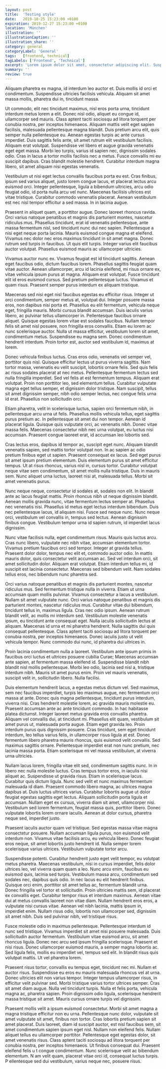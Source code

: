 ```yaml
---
layout: post
title:  'Testing style'
date:   2019-10-25 15:23:00 +0100
expiration: 2019-12-27 15:23:00 +0100
location: 'München'
illustration: ''
illustrationCaption: ''
illustration_share: ''
category: general
categoryLabel: 'General'
tags:   [frontend, technical]
tagLabels: ['Frontend', 'Technical']
excerpt: 'Lorem ipsum dolor sit amet, consectetur adipiscing elit. Suspendisse dui elit, malesuada nec ipsum eu, pharetra congue purus. Integer vitae nibh t orci egestas malesuada ac sed sem. Donec imperdiet ante massa, ut ibendum nulla tincidunt ut. '
summary: ''
review: true
---
```


Aliquam pharetra ex magna, id interdum leo 
auctor et. Duis mollis id orci et condimentum. Suspendisse ultricies 
facilisis vehicula. Aliquam sit amet massa mollis, pharetra dui in, 
tincidunt massa.

Ut commodo, elit nec tincidunt maximus, nisl eros porta urna, tincidunt 
interdum metus lorem a elit. Donec nisl odio, aliquet eu congue id, 
ullamcorper sed mauris. Class aptent taciti sociosqu ad litora torquent 
per conubia nostra, per inceptos himenaeos. Aliquam mattis velit eget 
sapien facilisis, malesuada pellentesque magna blandit. Duis pretium arcu
elit, quis semper nulla pellentesque eu. Aenean egestas turpis ac ante 
cursus imperdiet. Duis sagittis felis ante, sit amet rutrum elit 
vestibulum facilisis. Aliquam erat volutpat. Suspendisse vel libero et 
augue gravida venenatis eget eget massa. Morbi leo turpis, varius id 
sapien nec, dignissim sodales odio. Cras in lacus a tortor mollis 
facilisis nec a metus. Fusce convallis mi eu suscipit dapibus. Cras 
blandit molestie hendrerit. Curabitur interdum magna libero, sit amet 
aliquam nisi egestas venenatis.

Vestibulum ut nisi eget lectus convallis faucibus porta eu est. Cras 
finibus, ipsum sed varius aliquet, justo lorem congue lacus, et placerat 
lectus arcu euismod orci. Integer pellentesque, ligula a bibendum 
ultricies, arcu odio feugiat odio, id porta nulla arcu vel nunc. Maecenas
facilisis ultrices est vitae tristique. Curabitur commodo venenatis 
placerat. Aenean vestibulum est nec nisl tempor efficitur a sed massa. 
In in lacinia augue.

Praesent in aliquet quam, a porttitor augue. Donec laoreet rhoncus 
ravida. Orci varius natoque penatibus et magnis dis parturient montes, 
nascetur ridiculus mus. Phasellus tincidunt, erat id venenatis 
pellentesque, ante massa fermentum nisl, sed tincidunt nunc dui nec 
sapien. Pellentesque a nisi eget neque porta lacinia. Mauris euismod 
congue magna et eleifend. Vivamus nec dolor nec eros maximus tincidunt in
sit amet magna. Donec rutrum sed turpis in faucibus. Ut quis elit 
turpis. Integer varius elit faucibus auctor volutpat. Phasellus euismod 
mauris ac ullamcorper ultricies.

Vivamus auctor nunc ex. Vivamus feugiat est id tincidunt sagittis. Aenean
 eget faucibus odio, dictum faucibus lorem. Phasellus sagittis feugiat 
 quam vitae auctor. Aenean ullamcorper, arcu id lacinia eleifend, mi 
 risus ornare ex, vitae vehicula ipsum purus at magna. Aliquam erat 
 volutpat. Fusce tincidunt elit id eros euismod cursus. Sed pretium 
 pellentesque luctus. Vivamus et quam risus. Praesent semper purus 
 interdum ex aliquam tristique.

Maecenas sed nisi eget nisl faucibus egestas eu efficitur risus. Integer 
ut orci condimentum, semper metus at, volutpat dui. Integer posuere massa
 eros, non dapibus nisi porta et. Phasellus eu elit fermentum, vehicula 
 neque eget, fringilla mauris. Morbi cursus blandit accumsan. Duis 
 iaculis varius libero, ac pulvinar tellus ullamcorper in. Pellentesque 
 faucibus ornare aliquet. Quisque egestas lorem vitae est sodales 
 faucibus. Nullam tempor felis sit amet nisl posuere, non fringilla eros 
 convallis. Etiam eu lorem ac nunc scelerisque auctor. Nulla ut massa 
 efficitur, vestibulum lorem sit amet, condimentum metus. Suspendisse eu 
 magna sem. Donec condimentum hendrerit interdum. Proin tortor est, 
 auctor sed vestibulum id, maximus at lorem.

Donec vehicula finibus luctus. Cras eros odio, venenatis vel semper vel, 
porttitor quis nisl. Quisque efficitur lectus ut purus viverra sagittis. 
Nam tortor massa, venenatis eu velit suscipit, lobortis ornare felis. Sed
 quis felis ac risus sodales placerat at nec metus. Pellentesque 
 fermentum lectus sed nulla fringilla imperdiet. Sed vel felis at est 
 fermentum tempus. Aliquam erat volutpat. Proin non porttitor leo, sed 
 elementum tellus. Curabitur vulputate magna eget tellus semper, et 
 dignissim dolor tristique. Nam suscipit, tellus sit amet dignissim 
 semper, nibh odio semper lectus, nec congue felis urna id erat. 
 Phasellus non sollicitudin orci.

Etiam pharetra, velit in scelerisque luctus, sapien orci fermentum nibh, 
in pellentesque arcu urna ut felis. Phasellus mollis vehicula tellus, 
eget sagittis purus pretium ac. In pellentesque sit amet dui non tempor. 
Aenean id placerat ligula. Quisque quis vulputate orci, ac venenatis 
nibh. Donec vitae massa felis. Maecenas consectetur nibh nec urna 
volutpat, eu luctus nisi accumsan. Praesent congue laoreet erat, id 
accumsan leo lobortis sed.

Cras lectus eros, dapibus id tempor ac, suscipit eget nunc. Aliquam 
blandit venenatis sapien, sed mattis tortor volutpat non. In ac sapien ac
 odio pretium finibus eget ut sapien. Praesent consequat ex lacus. Sed 
 eget purus sit amet ipsum pretium elementum. Duis elementum purus sit 
 amet efficitur tempus. Ut at risus rhoncus, varius nisl in, cursus 
 tortor. Curabitur volutpat neque vitae sem condimentum, sit amet mollis 
 nulla tristique. Duis in mauris sem. Nunc aliquet urna luctus, laoreet 
 nisi at, malesuada tellus. Morbi sit amet venenatis purus.

Nunc neque neque, consectetur id sodales at, sodales non elit. In blandit
 ante ac lacus feugiat mattis. Proin rhoncus nibh ut neque dignissim 
 blandit. Aenean mollis gravida nunc, vitae fermentum lectus semper at. 
 Phasellus nec venenatis nisi. Phasellus id metus eget lectus interdum 
 bibendum. Duis nec pellentesque lacus, id aliquam nisi. Fusce sed neque 
 nunc. Nunc neque orci, vestibulum vel convallis in, tempus sed lectus. 
 Aenean dignissim finibus congue. Vestibulum tempor urna id sapien 
 rutrum, id imperdiet lacus dignissim.

Nunc vitae facilisis nulla, eget condimentum risus. Mauris quis luctus 
arcu. Cras nunc libero, vulputate nec nibh vitae, accumsan elementum 
tortor. Vivamus pretium faucibus orci sed tempor. Integer at gravida 
tellus. Praesent dolor dolor, tempus nec elit et, commodo auctor odio. In
 mattis mauris dolor, quis consectetur velit accumsan ac. Sed vel 
 interdum orci, sit amet sollicitudin dolor. Aliquam erat volutpat. Etiam
  interdum tellus mi, id suscipit est lacinia consectetur. Maecenas sed 
  bibendum velit. Nam sodales tellus eros, nec bibendum nunc pharetra sed.

Orci varius natoque penatibus et magnis dis parturient montes, nascetur 
ridiculus mus. Sed fermentum tristique nulla in viverra. Etiam ut urna 
accumsan quam mollis pulvinar. Vivamus consectetur a lacus a vestibulum. 
Nullam sit amet vulputate nunc. Orci varius natoque penatibus et magnis 
dis parturient montes, nascetur ridiculus mus. Curabitur vitae dui 
bibendum, tincidunt tellus in, maximus ligula. Cras nec odio ipsum. 
Aenean rutrum blandit velit, ac mollis mi interdum sed. Vestibulum 
molestie venenatis ipsum, eu tincidunt ante consequat eget. Nulla iaculis
 sollicitudin lectus at aliquam. Maecenas id urna et mi pharetra 
 hendrerit. Nulla sagittis dui quis consequat pellentesque. Class aptent 
 taciti sociosqu ad litora torquent per conubia nostra, per inceptos 
 himenaeos. Donec iaculis justo ut velit vehicula tempor. Nunc commodo 
 dui nunc, id pharetra dui ultrices in.

Proin lacinia condimentum nulla a laoreet. Vestibulum ante ipsum primis 
in faucibus orci luctus et ultrices posuere cubilia Curae; Maecenas 
accumsan ante sapien, at fermentum massa eleifend id. Suspendisse blandit
 nibh blandit nisl mollis pellentesque. Morbi leo odio, lacinia sed nisl 
 a, tristique interdum nibh. Mauris sit amet purus enim. Proin vel mauris
  venenatis, suscipit velit in, sollicitudin libero. Nulla facilisi.


Duis elementum hendrerit lacus, a egestas metus dictum vel. Sed maximus, 
sem nec faucibus imperdiet, turpis leo maximus augue, nec fermentum orci 
massa at ante. Donec quis magna pellentesque, tincidunt purus interdum, 
viverra nisi. Cras hendrerit molestie lorem, ac gravida mauris molestie 
eu. Praesent accumsan ante ac ante tincidunt commodo. In hac habitasse 
platea dictumst. Integer laoreet metus gravida eros convallis pharetra. 
Aliquam vel convallis dui, at tincidunt mi. Phasellus elit quam, 
vestibulum sit amet purus ut, malesuada porta augue. Etiam eget gravida 
leo. Proin interdum purus quis dignissim posuere. Cras tincidunt, sem 
eget tincidunt interdum, leo tellus varius felis, in ullamcorper risus 
ligula at est. Donec fermentum libero pharetra mauris rhoncus, quis 
euismod velit convallis. Sed maximus sagittis ornare. Pellentesque 
imperdiet erat non nunc pretium, nec lacinia massa porta. Etiam 
scelerisque mi vel massa vestibulum, at viverra urna ultricies.


Nullam lacus lorem, fringilla vitae elit sed, condimentum sagittis nunc. 
In in libero nec nulla molestie luctus. Cras tempus tortor eros, in 
iaculis nisi aliquet ac. Suspendisse ut gravida risus. Etiam in 
scelerisque lacus. Curabitur quis dictum ligula. Nunc sed velit et nunc 
maximus fermentum malesuada id diam. Praesent commodo libero magna, ac 
ultrices magna dapibus at. Duis luctus ultrices varius. Curabitur 
lobortis augue ut dolor feugiat egestas sagittis eget lectus. Aliquam 
sollicitudin porta ligula et accumsan. Nullam eget ex cursus, viverra 
diam sit amet, ullamcorper nisi. Vestibulum sed lorem fermentum, feugiat 
massa quis, porttitor libero. Donec vulputate lobortis lorem ornare 
iaculis. Aenean at dolor cursus, pharetra neque sed, imperdiet justo.


Praesent iaculis auctor quam vel tristique. Sed egestas massa vitae magna
 consectetur posuere. Nullam accumsan ligula purus, non euismod velit 
 interdum non. Vivamus vitae facilisis arcu, eu vehicula libero. Donec 
 feugiat eros neque, sit amet lobortis justo hendrerit id. Nulla semper 
 lorem scelerisque varius ultrices. Vestibulum vulputate tortor arcu.



Suspendisse potenti. Curabitur hendrerit justo eget velit tempor, eu volutpat metus pharetra. Maecenas vestibulum, nisi in cursus imperdiet,
 felis dolor ultrices leo, vel viverra quam quam a leo. Nunc arcu enim, 
 faucibus eu euismod quis, lacinia sed turpis. Vestibulum massa arcu, 
 condimentum sed sodales nec, dapibus quis odio. In nec lacus eu elit 
 hendrerit finibus. Quisque orci enim, porttitor sit amet tellus ac, 
 fermentum blandit urna. Donec fringilla vel tortor et sollicitudin. 
 Proin ultricies mattis sem, id placerat ex convallis eget. Curabitur 
 tempor risus et interdum maximus. Aenean vitae dui at metus convallis 
 laoreet non vitae diam. Nullam hendrerit eros eros, a vulputate nisi 
 cursus vitae. Aenean vel nibh lacinia, mattis ipsum in, imperdiet enim. 
 Nullam risus odio, lobortis non ullamcorper sed, dignissim sit amet 
 nibh. Duis sed pulvinar nibh, vel tristique risus.

Fusce molestie odio in maximus pellentesque. Pellentesque interdum id 
nunc sed tristique. Vivamus imperdiet sit amet nisi posuere malesuada. 
Duis sollicitudin auctor fermentum. Vestibulum vitae euismod arcu, sit 
amet rhoncus ligula. Donec nec arcu sed ipsum fringilla scelerisque. 
Praesent et nisi risus. Donec ullamcorper euismod mauris, a semper magna 
lobortis ac. Sed ligula felis, mollis eu imperdiet vel, tempus sed elit. 
In blandit risus quis volutpat mattis. Ut vel pharetra lorem.

Praesent risus tortor, convallis eu tempus eget, tincidunt nec mi. Nullam
 et auctor risus. Suspendisse eu eros eu mauris malesuada rhoncus vel at 
 urna. Donec ultricies elit non varius tempor. Integer tempus ullamcorper
  risus, in efficitur velit pulvinar sed. Morbi tristique varius tortor 
  ultrices semper. Cras sit amet diam augue. Nulla vel tincidunt turpis. 
  Nulla et felis porta, vehicula magna ac, pharetra sapien. Proin 
  dignissim odio ligula, scelerisque hendrerit massa tristique sit amet. 
  Mauris cursus ornare turpis vel dignissim.

Praesent mollis velit a ipsum euismod consectetur. Morbi sit amet magna a
 magna tristique efficitur non eu urna. Pellentesque nunc dolor, 
 vulputate sit amet vulputate sit amet, finibus non tortor. Cras lobortis
  pretium sapien sit amet placerat. Duis laoreet, diam id suscipit 
  auctor, est nisl faucibus sem, sit amet condimentum sapien ipsum eget 
  nisl. Nullam non eleifend felis. Nullam aliquet tellus eu ullamcorper 
  porttitor. Pellentesque eget egestas dolor, sit amet venenatis risus. 
  Class aptent taciti sociosqu ad litora torquent per conubia nostra, per
   inceptos himenaeos. Ut finibus consequat dui. Praesent eleifend felis u
   t congue condimentum. Nunc scelerisque velit ac bibendum elementum. N
   am velit quam, placerat vitae orci id, consequat luctus turpis. P
   ellentesque sed dui vestibulum, varius neque nec, posuere risus.
